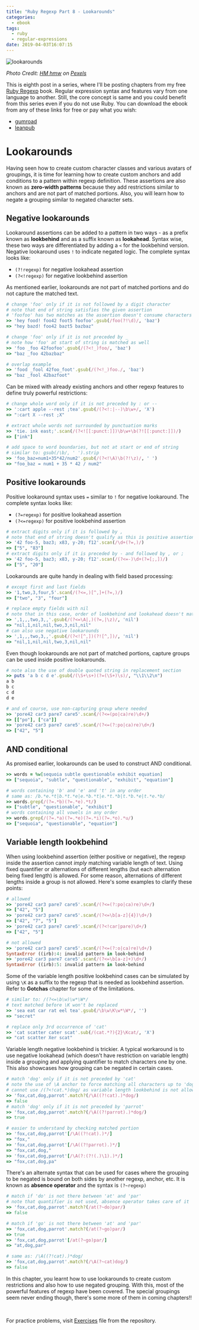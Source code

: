 ```yaml
---
title: "Ruby Regexp Part 8 - Lookarounds"
categories:
  - ebook
tags:
  - ruby
  - regular-expressions
date: 2019-04-03T16:07:15
---
```


![lookarounds](/images/ruby_regexp/lookaround.jpg)

*Photo Credit: [HM hmw](https://www.pexels.com/photo/adorable-animal-cat-close-up-320014/) on [Pexels](https://www.pexels.com/)*

This is eighth post in a series, where I'll be posting chapters from my free [Ruby Regexp](https://github.com/learnbyexample/Ruby_Regexp) book. Regular expression syntax and features vary from one language to another. Still, the core concept is same and you could benefit from this series even if you do not use Ruby. You can download the ebook from any of these links for free or pay what you wish:

* [gumroad](https://gumroad.com/l/rubyregexp)
* [leanpub](https://leanpub.com/rubyregexp)

# Lookarounds

Having seen how to create custom character classes and various avatars of groupings, it is time for learning how to create custom anchors and add conditions to a pattern within regexp definition. These assertions are also known as **zero-width patterns** because they add restrictions similar to anchors and are not part of matched portions. Also, you will learn how to negate a grouping similar to negated character sets.

## Negative lookarounds

Lookaround assertions can be added to a pattern in two ways - as a prefix known as **lookbehind** and as a suffix known as **lookahead**. Syntax wise, these two ways are differentiated by adding a `<` for the lookbehind version. Negative lookaround uses `!` to indicate negated logic. The complete syntax looks like:

* `(?!regexp)` for negative lookahead assertion
* `(?<!regexp)` for negative lookbehind assertion

As mentioned earlier, lookarounds are not part of matched portions and do not capture the matched text.

```ruby
# change 'foo' only if it is not followed by a digit character
# note that end of string satisfies the given assertion
# 'foofoo' has two matches as the assertion doesn't consume characters
>> 'hey food! foo42 foot5 foofoo'.gsub(/foo(?!\d)/, 'baz')
=> "hey bazd! foo42 bazt5 bazbaz"

# change 'foo' only if it is not preceded by _
# note how 'foo' at start of string is matched as well
>> 'foo _foo 42foofoo'.gsub(/(?<!_)foo/, 'baz')
=> "baz _foo 42bazbaz"

# overlap example
>> 'food _fool 42foo_foot'.gsub(/(?<!_)foo./, 'baz')
=> "baz _fool 42bazfoot"
```

Can be mixed with already existing anchors and other regexp features to define truly powerful restrictions:

```ruby
# change whole word only if it is not preceded by : or --
>> ':cart apple --rest ;tea'.gsub(/(?<!:|--)\b\w+/, 'X')
=> ":cart X --rest ;X"

# extract whole words not surrounded by punctuation marks
>> 'tie. ink east;'.scan(/(?<![[:punct:]])\b\w+\b(?![[:punct:]])/)
=> ["ink"]

# add space to word boundaries, but not at start or end of string
# similar to: gsub(/\b/, ' ').strip
>> 'foo_baz=num1+35*42/num2'.gsub(/(?<!\A)\b(?!\z)/, ' ')
=> "foo_baz = num1 + 35 * 42 / num2"
```

## Positive lookarounds

Positive lookaround syntax uses `=` similar to `!` for negative lookaround. The complete syntax looks like:

* `(?=regexp)` for positive lookahead assertion
* `(?<=regexp)` for positive lookbehind assertion

```ruby
# extract digits only if it is followed by ,
# note that end of string doesn't qualify as this is positive assertion
>> '42 foo-5, baz3; x83, y-20; f12'.scan(/\d+(?=,)/)
=> ["5", "83"]
# extract digits only if it is preceded by - and followed by , or ;
>> '42 foo-5, baz3; x83, y-20; f12'.scan(/(?<=-)\d+(?=[;,])/)
=> ["5", "20"]
```

Lookarounds are quite handy in dealing with field based processing:

```ruby
# except first and last fields
>> '1,two,3,four,5'.scan(/(?<=,)[^,]+(?=,)/)
=> ["two", "3", "four"]

# replace empty fields with nil
# note that in this case, order of lookbehind and lookahead doesn't matter
>> ',1,,,two,3,,'.gsub(/(?<=\A|,)(?=,|\z)/, 'nil')
=> "nil,1,nil,nil,two,3,nil,nil"
# can also use negative lookarounds
>> ',1,,,two,3,,'.gsub(/(?<![^,])(?![^,])/, 'nil')
=> "nil,1,nil,nil,two,3,nil,nil"
```

Even though lookarounds are not part of matched portions, capture groups can be used inside positive lookarounds.

```ruby
# note also the use of double quoted string in replacement section
>> puts 'a b c d e'.gsub(/(\S+\s+)(?=(\S+)\s)/, "\\1\\2\n")
a b
b c
c d
d e

# and of course, use non-capturing group where needed
>> 'pore42 car3 pare7 care5'.scan(/(?<=(po|ca)re)\d+/)
=> [["po"], ["ca"]]
>> 'pore42 car3 pare7 care5'.scan(/(?<=(?:po|ca)re)\d+/)
=> ["42", "5"]
```

## AND conditional

As promised earlier, lookarounds can be used to construct AND conditional.

```ruby
>> words = %w[sequoia subtle questionable exhibit equation]
=> ["sequoia", "subtle", "questionable", "exhibit", "equation"]

# words containing 'b' and 'e' and 't' in any order
# same as: /b.*e.*t|b.*t.*e|e.*b.*t|e.*t.*b|t.*b.*e|t.*e.*b/
>> words.grep(/(?=.*b)(?=.*e).*t/)
=> ["subtle", "questionable", "exhibit"]
# words containing all vowels in any order
>> words.grep(/(?=.*a)(?=.*e)(?=.*i)(?=.*o).*u/)
=> ["sequoia", "questionable", "equation"]
```

## Variable length lookbehind

When using lookbehind assertion (either positive or negative), the regexp inside the assertion cannot *imply* matching variable length of text. Using fixed quantifier or alternations of different lengths (but each alternation being fixed length) is allowed.  For some reason, alternations of different lengths inside a group is not allowed. Here's some examples to clarify these points:

```ruby
# allowed
>> 'pore42 car3 pare7 care5'.scan(/(?<=(?:po|ca)re)\d+/)
=> ["42", "5"]
>> 'pore42 car3 pare7 care5'.scan(/(?<=\b[a-z]{4})\d+/)
=> ["42", "7", "5"]
>> 'pore42 car3 pare7 care5'.scan(/(?<!car|pare)\d+/)
=> ["42", "5"]

# not allowed
>> 'pore42 car3 pare7 care5'.scan(/(?<=(?:o|ca)re)\d+/)
SyntaxError ((irb):4: invalid pattern in look-behind
>> 'pore42 car3 pare7 care5'.scan(/(?<=\b[a-z]+)\d+/)
SyntaxError ((irb):5: invalid pattern in look-behind
```

Some of the variable length positive lookbehind cases can be simulated by using `\K` as a suffix to the regexp that is needed as lookbehind assertion. Refer to **Gotchas** chapter for some of the limitations.

```ruby
# similar to: /(?<=\b\w)\w*\W*/
# text matched before \K won't be replaced
>> 'sea eat car rat eel tea'.gsub(/\b\w\K\w*\W*/, '')
=> "secret"

# replace only 3rd occurrence of 'cat'
>> 'cat scatter cater scat'.sub(/(cat.*?){2}\Kcat/, 'X')
=> "cat scatter Xer scat"
```

Variable length negative lookbehind is trickier. A typical workaround is to use negative lookahead (which doesn't have restriction on variable length) inside a grouping and applying quantifier to match characters one by one. This also showcases how grouping can be negated in certain cases.

```ruby
# match 'dog' only if it is not preceded by 'cat'
# note the use of \A anchor to force matching all characters up to 'dog'
# cannot use /(?<!cat.*)dog/ as variable length lookbehind is not allowed
>> 'fox,cat,dog,parrot'.match?(/\A((?!cat).)*dog/)
=> false
# match 'dog' only if it is not preceded by 'parrot'
>> 'fox,cat,dog,parrot'.match?(/\A((?!parrot).)*dog/)
=> true

# easier to understand by checking matched portion
>> 'fox,cat,dog,parrot'[/\A((?!cat).)*/]
=> "fox,"
>> 'fox,cat,dog,parrot'[/\A((?!parrot).)*/]
=> "fox,cat,dog,"
>> 'fox,cat,dog,parrot'[/\A(?:(?!(.)\1).)*/]
=> "fox,cat,dog,pa"
```

There's an alternate syntax that can be used for cases where the grouping to be negated is bound on both sides by another regexp, anchor, etc. It is known as **absence operator** and the syntax is `(?~regexp)`

```ruby
# match if 'do' is not there between 'at' and 'par'
# note that quantifier is not used, absence operator takes care of it
>> 'fox,cat,dog,parrot'.match?(/at(?~do)par/)
=> false

# match if 'go' is not there between 'at' and 'par'
>> 'fox,cat,dog,parrot'.match?(/at(?~go)par/)
=> true
>> 'fox,cat,dog,parrot'[/at(?~go)par/]
=> "at,dog,par"

# same as: /\A((?!cat).)*dog/
>> 'fox,cat,dog,parrot'.match?(/\A(?~cat)dog/)
=> false
```

In this chapter, you learnt how to use lookarounds to create custom restrictions and also how to use negated grouping. With this, most of the powerful features of regexp have been covered. The special groupings seem never ending though, there's some more of them in coming chapters!!

<br>

For practice problems, visit [Exercises](https://github.com/learnbyexample/Ruby_Regexp/blob/master/exercises/Exercises.md) file from the repository.

